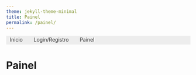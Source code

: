 ```yaml
---
theme: jekyll-theme-minimal
title: Painel
permalink: /painel/
---
```


<nav> 
  <ul> 
    <li><a href="/">Inicio</a></li>
    <li><a href="/login/">Login/Registro</a></li>
    <li><a href="/painel/">Painel</a></li>
  </ul>
</nav>

<style>
  nav ul {
    padding:0px;
  	margin:0px;
	  background-color:#EDEDED;
    display: flex;
    list-style: none;
  }
  nav ul li {
    margin-right: 10px;
  }
  nav ul li a {
    padding: 2px 10px;
	  display: inline-block;

	  /* visual do link */
	  background-color:#EDEDED;
	  color: #333;
	  text-decoration: none;
	  border-bottom:3px solid #EDEDED;
  }
  nav ul li a:hover {
    background-color:#D6D6D6;
	  color: #6D6D6D;
	  border-bottom:3px solid #EA0000;
    text-decoration: underline;
  }
</style>

# Painel
